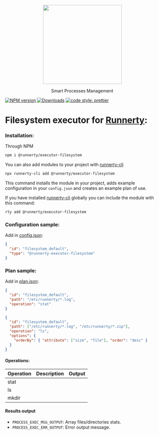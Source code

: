 <p align="center">
  <a href="http://runnerty.io">
    <img height="257" src="https://runnerty.io/assets/header/logo-stroked.png">
  </a>
  <p align="center">Smart Processes Management</p>
</p>

[![NPM version][npm-image]][npm-url] [![Downloads][downloads-image]][npm-url]
<a href="#badge">
<img alt="code style: prettier" src="https://img.shields.io/badge/code_style-prettier-ff69b4.svg">
</a>

# Filesystem executor for [Runnerty]:

### Installation:

Through NPM

```bash
npm i @runnerty/executor-filesystem
```

You can also add modules to your project with [runnerty-cli]

```bash
npx runnerty-cli add @runnerty/executor-filesystem
```

This command installs the module in your project, adds example configuration in your `config.json` and creates an example plan of use.

If you have installed [runnerty-cli] globally you can include the module with this command:

```bash
rty add @runnerty/executor-filesystem
```

### Configuration sample:

Add in [config.json]:

```json
{
  "id": "filesystem_default",
  "type": "@runnerty-executor-filesystem"
}
```

### Plan sample:

Add in [plan.json]:

```json
{
  "id": "filesystem_default",
  "path": "/etc/runnerty/*.log",
  "operation": "stat"
}
```

```json
{
  "id": "filesystem_default",
  "path": ["/etc/runnerty/*.log", "/etc/runnerty/*.zip"],
  "operation": "ls",
  "options": {
    "orderBy": { "attribute": ["size", "file"], "order": "desc" }
  }
}
```

#### Operations:

| Operation | Description | Output |
| --------- | ----------- | ------ |
| stat      |             |        |
| ls        |             |        |
| mkdir     |             |        |

#### Results output

- `PROCESS_EXEC_MSG_OUTPUT`: Array files/directories stats.
- `PROCESS_EXEC_ERR_OUTPUT`: Error output message.

[runnerty]: http://www.runnerty.io
[downloads-image]: https://img.shields.io/npm/dm/@runnerty/executor-filesystem.svg
[npm-url]: https://www.npmjs.com/package/@runnerty/executor-filesystem
[npm-image]: https://img.shields.io/npm/v/@runnerty/executor-filesystem.svg
[david-badge]: https://david-dm.org/runnerty/executor-filesystem.svg
[david-badge-url]: https://david-dm.org/runnerty/executor-filesystem
[config.json]: http://docs.runnerty.io/config/
[plan.json]: http://docs.runnerty.io/plan/
[runnerty-cli]: https://www.npmjs.com/package/runnerty-cli
